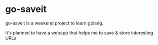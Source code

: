# go-saveit
go-saveit is a weekend project to learn golang.

It's planned to have a webapp that helps me to save & store interesting URLs 
